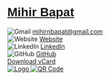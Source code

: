 <!DOCTYPE html>
<html lang="en">
<head>
  <meta charset="UTF-8" />
  <meta name="viewport" content="width=device-width, initial-scale=1.0"/>
  <title>Mihir Bapat</title>
  <script src="https://cdn.tailwindcss.com"></script>
  <link href="https://fonts.googleapis.com/css2?family=Tektur:wght@600&display=swap" rel="stylesheet">
  <style>
    .font-tektur {
      font-family: 'Tektur', sans-serif;
    }
    body::before {
      content: "";
      position: fixed;
      top: 0; left: 0;
      width: 100%; height: 100%;
      background-image: url('https://www.transparenttextures.com/patterns/cubes.png');
      opacity: 0.04;
      z-index: -1;
      animation: float 60s linear infinite;
    }
    @keyframes float {
      from { background-position: 0 0; }
      to { background-position: 1000px 1000px; }
    }
  </style>
</head>
<body class="bg-[#e0f7f7] text-gray-800 relative z-10">
  <div class="min-h-screen flex items-center justify-center px-6 py-10">
    <div class="w-full max-w-7xl grid grid-cols-1 lg:grid-cols-2 gap-6">
      <!-- Contact Card -->
      <div class="bg-white rounded-xl shadow-2xl p-6 space-y-6 border-2 border-[#e06666]">
        <h1 class="text-3xl font-extrabold text-[#e06666] text-center font-tektur">
          <a href="https://hypernova101.github.io/MihirCSP/" class="hover:underline">
            Mihir Bapat
          </a>
        </h1>
        <div class="grid grid-cols-1 sm:grid-cols-2 gap-4 text-base">
          <div class="flex items-center space-x-2">
            <img src="https://img.icons8.com/fluency/48/gmail-new.png" alt="Gmail" class="w-5 h-5" />
            <a href="mailto:mihirnbapat@gmail.com" class="text-[#1c6b6a] hover:underline">mihirnbapat@gmail.com</a>
          </div>
          <div class="flex items-center space-x-2">
            <img src="https://img.icons8.com/fluency/48/domain.png" alt="Website" class="w-5 h-5" />
            <a href="https://hypernova101.github.io/MihirCSP/" target="_blank" class="text-[#1c6b6a] hover:underline">Website</a>
          </div>
          <div class="flex items-center space-x-2">
            <img src="https://img.icons8.com/fluency/48/linkedin.png" alt="LinkedIn" class="w-5 h-5" />
            <a href="https://www.linkedin.com/in/mihir-bapat/" target="_blank" class="text-[#1c6b6a] hover:underline">LinkedIn</a>
          </div>
          <div class="flex items-center space-x-2">
            <img src="https://img.icons8.com/fluency/48/github.png" alt="GitHub" class="w-5 h-5" />
            <a href="https://github.com/Hypernova101" target="_blank" class="text-[#1c6b6a] hover:underline">GitHub</a>
          </div>
        </div>
        <div>
          <a href="OpenCodingSociety.vcf" download
             class="block w-full px-5 py-2 text-center bg-[#e06666] text-white font-semibold rounded-md hover:bg-[#d05353] hover:scale-105 transition-all duration-300">
            Download vCard
          </a>
        </div>
      </div>
      <!-- Logo Card -->
      <div class="bg-white rounded-xl shadow-2xl p-6 flex flex-col items-center space-y-6 border-2 border-[#e06666]">
        <a href="https://hypernova101.github.io/MihirCSP/">
          <img src="https://pages.opencodingsociety.com/images/logo-framed.png" alt="Logo"
               class="w-40 border border-[#e06666] rounded-md hover:scale-105 transition-transform duration-300" />
        </a>
        <a href="https://hypernova101.github.io/MihirCSP/">
          <img src="https://pages.opencodingsociety.com/images/course-brag/qr.png" alt="QR Code"
               class="w-28 border border-[#e06666] rounded-md hover:scale-105 transition-transform duration-300" />
        </a>
      </div>
    </div>
  </div>
</body>
</html>

